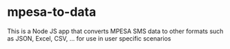 # mpesa-to-data
This is a Node JS app that converts MPESA SMS data to other formats such as JSON, Excel, CSV, ... for use in user specific scenarios
